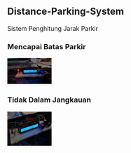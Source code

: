 ## Distance-Parking-System

Sistem Penghitung Jarak Parkir

### Mencapai Batas Parkir
<img src="img/20220527_010809.jpg" width=20% height=20%>

### Tidak Dalam Jangkauan
<img src="img/20220527_010830.jpg" width=20% height=20%>
